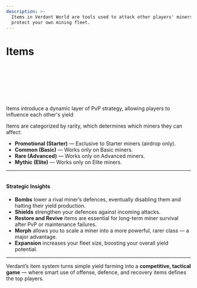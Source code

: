```yaml
---
description: >-
  Items in Verdant World are tools used to attack other players' miners or
  protect your own mining fleet.
---
```


# Items

<div><figure><img src="../../.gitbook/assets/major_bomb_card.png" alt=""><figcaption></figcaption></figure> <figure><img src="../../.gitbook/assets/major_shield_card.png" alt=""><figcaption></figcaption></figure> <figure><img src="../../.gitbook/assets/minor_bomb_card.png" alt=""><figcaption></figcaption></figure> <figure><img src="../../.gitbook/assets/minor_shield_card.png" alt=""><figcaption></figcaption></figure></div>

<div><figure><img src="../../.gitbook/assets/expansion_card.png" alt=""><figcaption></figcaption></figure> <figure><img src="../../.gitbook/assets/morph_card.png" alt=""><figcaption></figcaption></figure> <figure><img src="../../.gitbook/assets/restore_card.png" alt=""><figcaption></figcaption></figure> <figure><img src="../../.gitbook/assets/revive_card.png" alt=""><figcaption></figcaption></figure></div>

Items introduce a dynamic layer of PvP strategy, allowing players to influence each other's yield&#x20;

Items are categorized by rarity, which determines which miners they can affect:

* **Promotional (Starter)** — Exclusive to Starter miners (airdrop only).
* **Common (Basic)** — Works only on Basic miners.
* **Rare (Advanced)** — Works only on Advanced miners.
* **Mythic (Elite)** — Works only on Elite miners.

***

<figure><img src="../../.gitbook/assets/fightttt.png" alt=""><figcaption></figcaption></figure>

#### Strategic Insights

* **Bombs** lower a rival miner’s defences, eventually disabling them and halting their yield production.
* **Shields** strengthen your defences against incoming attacks.
* **Restore and Revive** items are essential for long-term miner survival after PvP or maintenance failures.
* **Morph** allows you to scale a miner into a more powerful, rarer class — a major advantage.
* **Expansion** increases your fleet size, boosting your overall yield potential.

***

Verdant’s item system turns simple yield farming into a **competitive, tactical game** — where smart use of offense, defence, and recovery items defines the top players.
